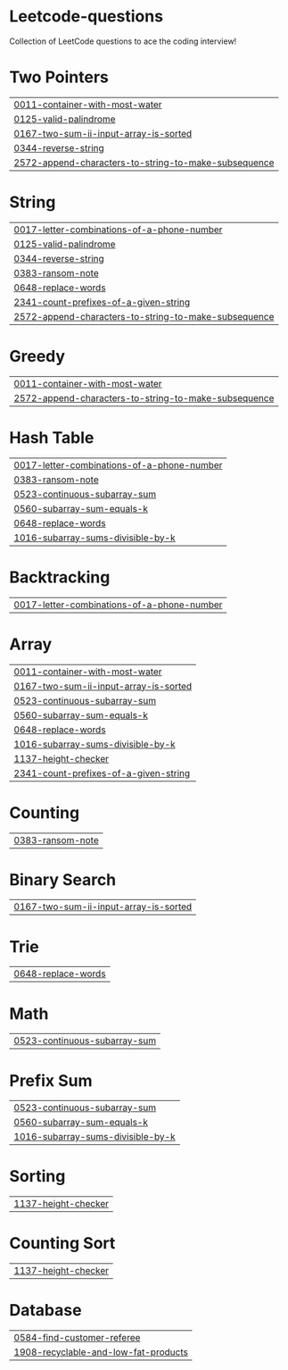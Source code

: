 # Leetcode-questions
Collection of LeetCode questions to ace the coding interview!


# Two Pointers
|  |
| ------- |
| [0011-container-with-most-water](https://github.com/Harshkumarsahu1/Leetcode-questions/tree/master/0011-container-with-most-water) |
| [0125-valid-palindrome](https://github.com/Harshkumarsahu1/Leetcode-questions/tree/master/0125-valid-palindrome) |
| [0167-two-sum-ii-input-array-is-sorted](https://github.com/Harshkumarsahu1/Leetcode-questions/tree/master/0167-two-sum-ii-input-array-is-sorted) |
| [0344-reverse-string](https://github.com/Harshkumarsahu1/Leetcode-questions/tree/master/0344-reverse-string) |
| [2572-append-characters-to-string-to-make-subsequence](https://github.com/Harshkumarsahu1/Leetcode-questions/tree/master/2572-append-characters-to-string-to-make-subsequence) |
# String
|  |
| ------- |
| [0017-letter-combinations-of-a-phone-number](https://github.com/Harshkumarsahu1/Leetcode-questions/tree/master/0017-letter-combinations-of-a-phone-number) |
| [0125-valid-palindrome](https://github.com/Harshkumarsahu1/Leetcode-questions/tree/master/0125-valid-palindrome) |
| [0344-reverse-string](https://github.com/Harshkumarsahu1/Leetcode-questions/tree/master/0344-reverse-string) |
| [0383-ransom-note](https://github.com/Harshkumarsahu1/Leetcode-questions/tree/master/0383-ransom-note) |
| [0648-replace-words](https://github.com/Harshkumarsahu1/Leetcode-questions/tree/master/0648-replace-words) |
| [2341-count-prefixes-of-a-given-string](https://github.com/Harshkumarsahu1/Leetcode-questions/tree/master/2341-count-prefixes-of-a-given-string) |
| [2572-append-characters-to-string-to-make-subsequence](https://github.com/Harshkumarsahu1/Leetcode-questions/tree/master/2572-append-characters-to-string-to-make-subsequence) |
# Greedy
|  |
| ------- |
| [0011-container-with-most-water](https://github.com/Harshkumarsahu1/Leetcode-questions/tree/master/0011-container-with-most-water) |
| [2572-append-characters-to-string-to-make-subsequence](https://github.com/Harshkumarsahu1/Leetcode-questions/tree/master/2572-append-characters-to-string-to-make-subsequence) |
# Hash Table
|  |
| ------- |
| [0017-letter-combinations-of-a-phone-number](https://github.com/Harshkumarsahu1/Leetcode-questions/tree/master/0017-letter-combinations-of-a-phone-number) |
| [0383-ransom-note](https://github.com/Harshkumarsahu1/Leetcode-questions/tree/master/0383-ransom-note) |
| [0523-continuous-subarray-sum](https://github.com/Harshkumarsahu1/Leetcode-questions/tree/master/0523-continuous-subarray-sum) |
| [0560-subarray-sum-equals-k](https://github.com/Harshkumarsahu1/Leetcode-questions/tree/master/0560-subarray-sum-equals-k) |
| [0648-replace-words](https://github.com/Harshkumarsahu1/Leetcode-questions/tree/master/0648-replace-words) |
| [1016-subarray-sums-divisible-by-k](https://github.com/Harshkumarsahu1/Leetcode-questions/tree/master/1016-subarray-sums-divisible-by-k) |
# Backtracking
|  |
| ------- |
| [0017-letter-combinations-of-a-phone-number](https://github.com/Harshkumarsahu1/Leetcode-questions/tree/master/0017-letter-combinations-of-a-phone-number) |
# Array
|  |
| ------- |
| [0011-container-with-most-water](https://github.com/Harshkumarsahu1/Leetcode-questions/tree/master/0011-container-with-most-water) |
| [0167-two-sum-ii-input-array-is-sorted](https://github.com/Harshkumarsahu1/Leetcode-questions/tree/master/0167-two-sum-ii-input-array-is-sorted) |
| [0523-continuous-subarray-sum](https://github.com/Harshkumarsahu1/Leetcode-questions/tree/master/0523-continuous-subarray-sum) |
| [0560-subarray-sum-equals-k](https://github.com/Harshkumarsahu1/Leetcode-questions/tree/master/0560-subarray-sum-equals-k) |
| [0648-replace-words](https://github.com/Harshkumarsahu1/Leetcode-questions/tree/master/0648-replace-words) |
| [1016-subarray-sums-divisible-by-k](https://github.com/Harshkumarsahu1/Leetcode-questions/tree/master/1016-subarray-sums-divisible-by-k) |
| [1137-height-checker](https://github.com/Harshkumarsahu1/Leetcode-questions/tree/master/1137-height-checker) |
| [2341-count-prefixes-of-a-given-string](https://github.com/Harshkumarsahu1/Leetcode-questions/tree/master/2341-count-prefixes-of-a-given-string) |
# Counting
|  |
| ------- |
| [0383-ransom-note](https://github.com/Harshkumarsahu1/Leetcode-questions/tree/master/0383-ransom-note) |
# Binary Search
|  |
| ------- |
| [0167-two-sum-ii-input-array-is-sorted](https://github.com/Harshkumarsahu1/Leetcode-questions/tree/master/0167-two-sum-ii-input-array-is-sorted) |
# Trie
|  |
| ------- |
| [0648-replace-words](https://github.com/Harshkumarsahu1/Leetcode-questions/tree/master/0648-replace-words) |
# Math
|  |
| ------- |
| [0523-continuous-subarray-sum](https://github.com/Harshkumarsahu1/Leetcode-questions/tree/master/0523-continuous-subarray-sum) |
# Prefix Sum
|  |
| ------- |
| [0523-continuous-subarray-sum](https://github.com/Harshkumarsahu1/Leetcode-questions/tree/master/0523-continuous-subarray-sum) |
| [0560-subarray-sum-equals-k](https://github.com/Harshkumarsahu1/Leetcode-questions/tree/master/0560-subarray-sum-equals-k) |
| [1016-subarray-sums-divisible-by-k](https://github.com/Harshkumarsahu1/Leetcode-questions/tree/master/1016-subarray-sums-divisible-by-k) |
# Sorting
|  |
| ------- |
| [1137-height-checker](https://github.com/Harshkumarsahu1/Leetcode-questions/tree/master/1137-height-checker) |
# Counting Sort
|  |
| ------- |
| [1137-height-checker](https://github.com/Harshkumarsahu1/Leetcode-questions/tree/master/1137-height-checker) |
# Database
|  |
| ------- |
| [0584-find-customer-referee](https://github.com/Harshkumarsahu1/Leetcode-questions/tree/master/0584-find-customer-referee) |
| [1908-recyclable-and-low-fat-products](https://github.com/Harshkumarsahu1/Leetcode-questions/tree/master/1908-recyclable-and-low-fat-products) |